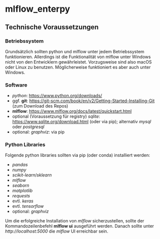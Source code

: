 # mlflow_enterpy

## Technische Voraussetzungen

### Betriebssystem
Grundsätzlich sollten python und mlflow unter jedem Betriebssystem funktionieren. Allerdings ist die Funktionalität von mlflow unter Windows nicht von den Entwicklern
gewährleistet. Vorzugsweise sind also macOS oder Linux zu benutzen. Möglicherweise funktioniert es aber auch unter Windows.

### Software
* *python*: https://www.python.org/downloads/
* ggf. **git**: https://git-scm.com/book/en/v2/Getting-Started-Installing-Git (zum Download des Repos)
* **mlflow**: https://www.mlflow.org/docs/latest/quickstart.html 
* optional (Voraussetzung für registry) *sqlite*: https://www.sqlite.org/download.html (oder via pip); alternativ *mysql* oder *postgresql*
* optional: *graphviz*: via pip

### Python Libraries

Folgende python libraries sollten via pip (oder conda) installiert werden:

* *pandas*
* *numpy*
* *scikit-learn*/*sklearn*
* *mlflow*
* *seaborn*
* *matplotlib*
* *requests*
* evtl. *keras*
* evtl. *tensorflow*
* optional: *graphviz* 

Um die erfolgreiche Installation von *mlflow* sicherzustellen, sollte der Kommandozeilenbefehl **mlflow ui** ausgeführt werden. Danach sollte unter *http://localhost:5000* die *mlflow* UI erreichbar sein. 
